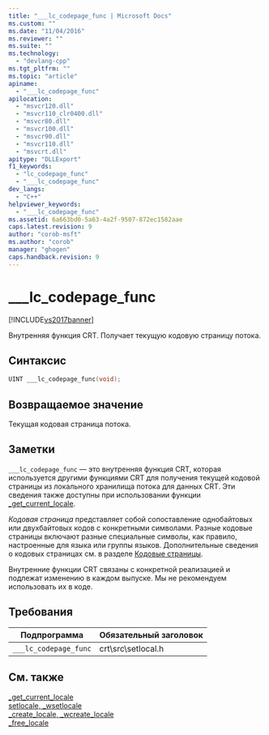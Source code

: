 ```yaml
---
title: "___lc_codepage_func | Microsoft Docs"
ms.custom: ""
ms.date: "11/04/2016"
ms.reviewer: ""
ms.suite: ""
ms.technology: 
  - "devlang-cpp"
ms.tgt_pltfrm: ""
ms.topic: "article"
apiname: 
  - "___lc_codepage_func"
apilocation: 
  - "msvcr120.dll"
  - "msvcr110_clr0400.dll"
  - "msvcr80.dll"
  - "msvcr100.dll"
  - "msvcr90.dll"
  - "msvcr110.dll"
  - "msvcrt.dll"
apitype: "DLLExport"
f1_keywords: 
  - "lc_codepage_func"
  - "___lc_codepage_func"
dev_langs: 
  - "C++"
helpviewer_keywords: 
  - "___lc_codepage_func"
ms.assetid: 6a663bd0-5a63-4a2f-9507-872ec1582aae
caps.latest.revision: 9
author: "corob-msft"
ms.author: "corob"
manager: "ghogen"
caps.handback.revision: 9
---
```

# ___lc_codepage_func
[!INCLUDE[vs2017banner](../assembler/inline/includes/vs2017banner.md)]

Внутренняя функция CRT.  Получает текущую кодовую страницу потока.  
  
## Синтаксис  
  
```cpp  
UINT ___lc_codepage_func(void);  
```  
  
## Возвращаемое значение  
 Текущая кодовая страница потока.  
  
## Заметки  
 `___lc_codepage_func` — это внутренняя функция CRT, которая используется другими функциями CRT для получения текущей кодовой страницы из локального хранилища потока для данных CRT.  Эти сведения также доступны при использовании функции [\_get\_current\_locale](../Topic/_get_current_locale.md).  
  
 *Кодовая страница* представляет собой сопоставление однобайтовых или двухбайтовых кодов с конкретными символами.  Разные кодовые страницы включают разные специальные символы, как правило, настроенные для языка или группы языков.  Дополнительные сведения о кодовых страницах см. в разделе [Кодовые страницы](../c-runtime-library/code-pages.md).  
  
 Внутренние функции CRT связаны с конкретной реализацией и подлежат изменению в каждом выпуске.  Мы не рекомендуем использовать их в коде.  
  
## Требования  
  
|Подпрограмма|Обязательный заголовок|  
|------------------|----------------------------|  
|`___lc_codepage_func`|crt\\src\\setlocal.h|  
  
## См. также  
 [\_get\_current\_locale](../Topic/_get_current_locale.md)   
 [setlocale, \_wsetlocale](../Topic/setlocale,%20_wsetlocale.md)   
 [\_create\_locale, \_wcreate\_locale](../c-runtime-library/reference/create-locale-wcreate-locale.md)   
 [\_free\_locale](../c-runtime-library/reference/free-locale.md)